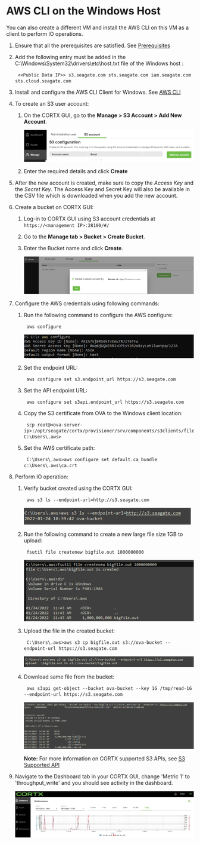 AWS CLI on the Windows Host 
===========================

You can also create a different VM and install the AWS CLI on this VM as a client to perform IO operations.

1. Ensure that all the prerequisites are satisfied. See [Prerequisites](https://github.com/Seagate/cortx/blob/main/doc/IO_prereqs.md)

1. Add the following entry must be added in the C:\Windows\System32\drivers\etc\host.txt file of the Windows host :

        <<Public Data IP>> s3.seagate.com sts.seagate.com iam.seagate.com sts.cloud.seagate.com

1. Install and configure the AWS CLI Client for Windows. See [AWS CLI](https://docs.aws.amazon.com/cli/latest/userguide/install-cliv2-linux.html)

1. To create an S3 user account:

     1. On the CORTX GUI, go to the **Manage > S3 Account > Add New Account**.

         ![Alt Text](https://github.com/Seagate/cortx/blob/main/doc/images/add_s3_user.png)

     2. Enter the required details and click **Create**

1. After the new account is created, make sure to copy the *Access Key* and the *Secret Key*. The Access Key and Secret Key will also be available in the CSV file which is downloaded when you add the new account.

1. Create a bucket on CORTX GUI:

     1. Log-in to CORTX GUI  using S3 account credentials at ``https://<management IP>:28100/#/``

     2. Go to the **Manage tab > Bucket > Create Bucket**.

     3. Enter the Bucket name and click **Create**.

         ![Alt Text](https://github.com/Seagate/cortx/blob/main/doc/images/Create-Bucket.png)

1. Configure the AWS credentials using following commands:

    1. Run the following command to configure the AWS configure:

            aws configure

        ![Alt Text](https://github.com/Seagate/cortx/blob/main/doc/images/wins_aws-configure.png)

    2. Set the endpoint URL:

            aws configure set s3.endpoint_url https://s3.seagate.com

    3. Set the API endpoint URL:

            aws configure set s3api.endpoint_url https://s3.seagate.com

    4. Copy the S3 certificate from OVA to the Windows client location:

            scp root@<ova-server-ip>:/opt/seagate/cortx/provisioner/srv/components/s3clients/files/ca.crt C:\Users\.aws>

    5. Set the AWS certificate path:

            C:\Users\.aws>aws configure set default.ca_bundle c:\Users\.aws\ca.crt

1. Perform IO operation:

    1. Verify bucket created using the CORTX GUI:

            aws s3 ls --endpoint-url=http://s3.seagate.com

        ![Alt Text](https://github.com/Seagate/cortx/blob/main/doc/images/wins_verify-bkt.png)

    2. Run the following command to create a new large file size 1GB to upload:

            fsutil file createnew bigfile.out 1000000000

        ![Alt Text](https://github.com/Seagate/cortx/blob/main/doc/images/wins_create-file.png)

    3. Upload the file in the created bucket:

            C:\Users\.aws>aws s3 cp bigfile.out s3://ova-bucket --endpoint-url https://s3.seagate.com

        ![Alt Text](https://github.com/Seagate/cortx/blob/main/doc/images/wins_upload.png)

    4. Download same file from the bucket:

            aws s3api get-object --bucket ova-bucket --key 1G /tmp/read-1G --endpoint-url https://s3.seagate.com

        ![Alt Text](https://github.com/Seagate/cortx/blob/main/doc/images/wins_aws-download.png)

        **Note:** For more information on CORTX supported S3 APIs, see [S3 Supported API](https://github.com/Seagate/cortx-s3server/blob/main/docs/s3-supported-api.md)

1. Navigate to the Dashboard tab in your CORTX GUI, change 'Metric 1' to 'throughput_write' and you should see activity in the dashboard.

    ![Alt Text](https://github.com/Seagate/cortx/blob/main/doc/images/PG.PNG)
